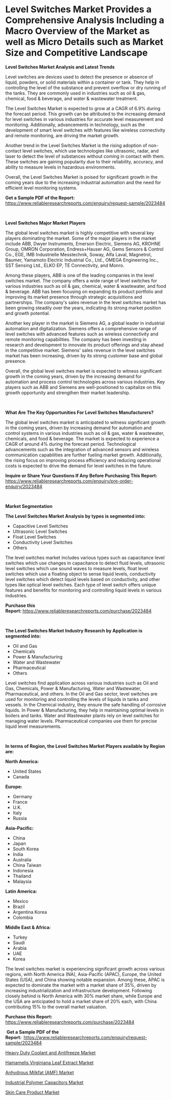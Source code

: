 <p><h1>Level Switches Market Provides a Comprehensive Analysis Including a Macro Overview of the Market as well as Micro Details such as Market Size and Competitive Landscape</h1></p><p><strong>Level Switches Market Analysis and Latest Trends</strong></p>
<p><p>Level switches are devices used to detect the presence or absence of liquid, powders, or solid materials within a container or tank. They help in controlling the level of the substance and prevent overflow or dry running of the tanks. They are commonly used in industries such as oil & gas, chemical, food & beverage, and water & wastewater treatment.</p><p>The Level Switches Market is expected to grow at a CAGR of 6.9% during the forecast period. This growth can be attributed to the increasing demand for level switches in various industries for accurate level measurement and monitoring. Additionally, advancements in technology, such as the development of smart level switches with features like wireless connectivity and remote monitoring, are driving the market growth.</p><p>Another trend in the Level Switches Market is the rising adoption of non-contact level switches, which use technologies like ultrasonic, radar, and laser to detect the level of substances without coming in contact with them. These switches are gaining popularity due to their reliability, accuracy, and ability to measure levels in hazardous environments.</p><p>Overall, the Level Switches Market is poised for significant growth in the coming years due to the increasing industrial automation and the need for efficient level monitoring systems.</p></p>
<p><strong>Get a Sample PDF of the Report:&nbsp;</strong> <a href="https://www.reliableresearchreports.com/enquiry/request-sample/2023484">https://www.reliableresearchreports.com/enquiry/request-sample/2023484</a></p>
<p>&nbsp;</p>
<p><strong>Level Switches Major Market Players</strong></p>
<p><p>The global level switches market is highly competitive with several key players dominating the market. Some of the major players in the market include ABB, Dwyer Instruments, Emerson Electric, Siemens AG, KROHNE Group, OMRON Corporation, Endress+Hauser AG, Gems Sensors & Control Co., EGE, IMB Industrielle Messtechnik, Soway, Alfa Laval, Magnetrol, Baumer, Yamamoto Electric Industrial Co., Ltd., OMEGA Engineering Inc., SST Sensing Ltd., ELKO EP, TE Connectivity, and Monro.</p><p>Among these players, ABB is one of the leading companies in the level switches market. The company offers a wide range of level switches for various industries such as oil & gas, chemical, water & wastewater, and food & beverage. ABB has been focusing on expanding its product portfolio and improving its market presence through strategic acquisitions and partnerships. The company's sales revenue in the level switches market has been growing steadily over the years, indicating its strong market position and growth potential.</p><p>Another key player in the market is Siemens AG, a global leader in industrial automation and digitalization. Siemens offers a comprehensive range of level switches with advanced features such as wireless connectivity and remote monitoring capabilities. The company has been investing in research and development to innovate its product offerings and stay ahead in the competitive market. Siemens' sales revenue in the level switches market has been increasing, driven by its strong customer base and global presence.</p><p>Overall, the global level switches market is expected to witness significant growth in the coming years, driven by the increasing demand for automation and process control technologies across various industries. Key players such as ABB and Siemens are well-positioned to capitalize on this growth opportunity and strengthen their market leadership.</p></p>
<p>&nbsp;</p>
<p><strong>What Are The Key Opportunities For Level Switches Manufacturers?</strong></p>
<p><p>The global level switches market is anticipated to witness significant growth in the coming years, driven by increasing demand for automation and control systems in various industries such as oil & gas, water & wastewater, chemicals, and food & beverage. The market is expected to experience a CAGR of around 4% during the forecast period. Technological advancements such as the integration of advanced sensors and wireless communication capabilities are further fueling market growth. Additionally, the rising focus on improving process efficiency and reducing operational costs is expected to drive the demand for level switches in the future.</p></p>
<p><strong>Inquire or Share Your Questions If Any Before Purchasing This Report:</strong> <a href="https://www.reliableresearchreports.com/enquiry/pre-order-enquiry/2023484">https://www.reliableresearchreports.com/enquiry/pre-order-enquiry/2023484</a></p>
<p>&nbsp;</p>
<p><strong>Market Segmentation</strong></p>
<p><strong>The Level Switches Market Analysis by types is segmented into:</strong></p>
<p><ul><li>Capacitive Level Switches</li><li>Ultrasonic Level Switches</li><li>Float Level Switches</li><li>Conductivity Level Switches</li><li>Others</li></ul></p>
<p><p>The level switches market includes various types such as capacitance level switches which use changes in capacitance to detect fluid levels, ultrasonic level switches which use sound waves to measure levels, float level switches which use a floating object to sense liquid levels, conductivity level switches which detect liquid levels based on conductivity, and other types like optical level switches. Each type of level switch offers unique features and benefits for monitoring and controlling liquid levels in various industries.</p></p>
<p><strong>Purchase this Report:&nbsp;</strong><a href="https://www.reliableresearchreports.com/purchase/2023484">https://www.reliableresearchreports.com/purchase/2023484</a></p>
<p>&nbsp;</p>
<p><strong>The Level Switches Market Industry Research by Application is segmented into:</strong></p>
<p><ul><li>Oil and Gas</li><li>Chemicals</li><li>Power & Manufacturing</li><li>Water and Wastewater</li><li>Pharmaceutical</li><li>Others</li></ul></p>
<p><p>Level switches find application across various industries such as Oil and Gas, Chemicals, Power & Manufacturing, Water and Wastewater, Pharmaceutical, and others. In the Oil and Gas sector, level switches are used for monitoring and controlling the levels of liquids in tanks and vessels. In the Chemical industry, they ensure the safe handling of corrosive liquids. In Power & Manufacturing, they help in maintaining optimal levels in boilers and tanks. Water and Wastewater plants rely on level switches for managing water levels. Pharmaceutical companies use them for precise liquid level measurements.</p></p>
<p>&nbsp;</p>
<p><strong>In terms of Region, the Level Switches Market Players available by Region are:</strong></p>
<p>
    <p> <strong> North America: </strong>
        <ul>
            <li>United States</li>
            <li>Canada</li>
        </ul>
        </p> 
    <p> <strong> Europe: </strong>
        <ul>
            <li>Germany</li>
            <li>France</li>
            <li>U.K.</li>
            <li>Italy</li>
            <li>Russia</li>
        </ul>
        </p> 
    <p> <strong> Asia-Pacific: </strong>
        <ul>
            <li>China</li>
            <li>Japan</li>
            <li>South Korea</li>
            <li>India</li>
            <li>Australia</li>
            <li>China Taiwan</li>
            <li>Indonesia</li>
            <li>Thailand</li>
            <li>Malaysia</li>
        </ul>
        </p> 
    <p> <strong> Latin America: </strong>
        <ul>
            <li>Mexico</li>
            <li>Brazil</li>
            <li>Argentina Korea</li>
            <li>Colombia</li>
        </ul>
        </p> 
    <p> <strong> Middle East & Africa: </strong>
        <ul>
            <li>Turkey</li>
            <li>Saudi</li>
            <li>Arabia</li>
            <li>UAE</li>
            <li>Korea</li>
        </ul>
    </p>
    </p>
<p><p>The level switches market is experiencing significant growth across various regions, with North America (NA), Asia-Pacific (APAC), Europe, the United States (USA), and China showing notable expansion. Among these, APAC is expected to dominate the market with a market share of 35%, driven by increasing industrialization and infrastructure development. Following closely behind is North America with 30% market share, while Europe and the USA are anticipated to hold a market share of 20% each, with China contributing 15% to the overall market valuation.</p></p>
<p><strong>Purchase this Report: </strong><a href="https://www.reliableresearchreports.com/purchase/2023484">https://www.reliableresearchreports.com/purchase/2023484</a></p>
<p>&nbsp;<strong>Get a Sample PDF of the Report:&nbsp;&nbsp;</strong><a href="https://www.reliableresearchreports.com/enquiry/request-sample/2023484">https://www.reliableresearchreports.com/enquiry/request-sample/2023484</a></p>
<p><strong></strong></p>
<p><p><a href="https://view.publitas.com/reportprime-1/heavy-duty-coolant-and-antifreeze-market-size-market-trends-and-growth-outlook-forecasted-for-period-from-2024-to-2031/">Heavy Duty Coolant and Antifreeze Market</a></p><p><a href="https://sudsy-motorcycle-bbc.notion.site/Hamamelis-Virginiana-Leaf-Extract-Market-Size-Growth-Outlook-from-2024-to-2031-projecting-at-Marke-b128b326e4274ae586ec39673f14da7a">Hamamelis Virginiana Leaf Extract Market</a></p><p><a href="https://github.com/wusalecollins540tpqoz/Market-Research-Report-List-1/blob/main/anhydrous-milkfat-amf-market.md">Anhydrous Milkfat (AMF) Market</a></p><p><a href="https://github.com/kathiaseamanalvaradovlprc2h/Market-Research-Report-List-1/blob/main/industrial-polymer-capacitors-market.md">Industrial Polymer Capacitors Market</a></p><p><a href="https://military-diascia-e68.notion.site/Skin-Care-Product-Market-Share-Market-New-Trends-Analysis-Report-By-Type-By-Application-By-End-u-9e52103c8e1c4e3f8559274637bb5240">Skin Care Product Market</a></p></p>